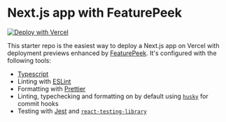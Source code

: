 # Next.js app with FeaturePeek

[![Deploy with Vercel](https://vercel.com/button)](https://vercel.com/new/git/external?repository-url=https%3A%2F%2Fgithub.com%2Ffeaturepeek%2Fnext-with-featurepeek&project-name=my-next-app-with-featurepeek&repo-name=my-next-app-with-featurepeek&integration-ids=oac_7yf4ohdvPY7CnKg7H5yVsR22)

This starter repo is the easiest way to deploy a Next.js app on Vercel with deployment previews enhanced by [FeaturePeek](https://featurepeek.com). It's configured with the following tools:

- [Typescript](https://www.typescriptlang.org/)
- Linting with [ESLint](https://eslint.org/)
- Formatting with [Prettier](https://prettier.io/)
- Linting, typechecking and formatting on by default using [`husky`](https://github.com/typicode/husky) for commit hooks
- Testing with [Jest](https://jestjs.io/) and [`react-testing-library`](https://testing-library.com/docs/react-testing-library/intro)

